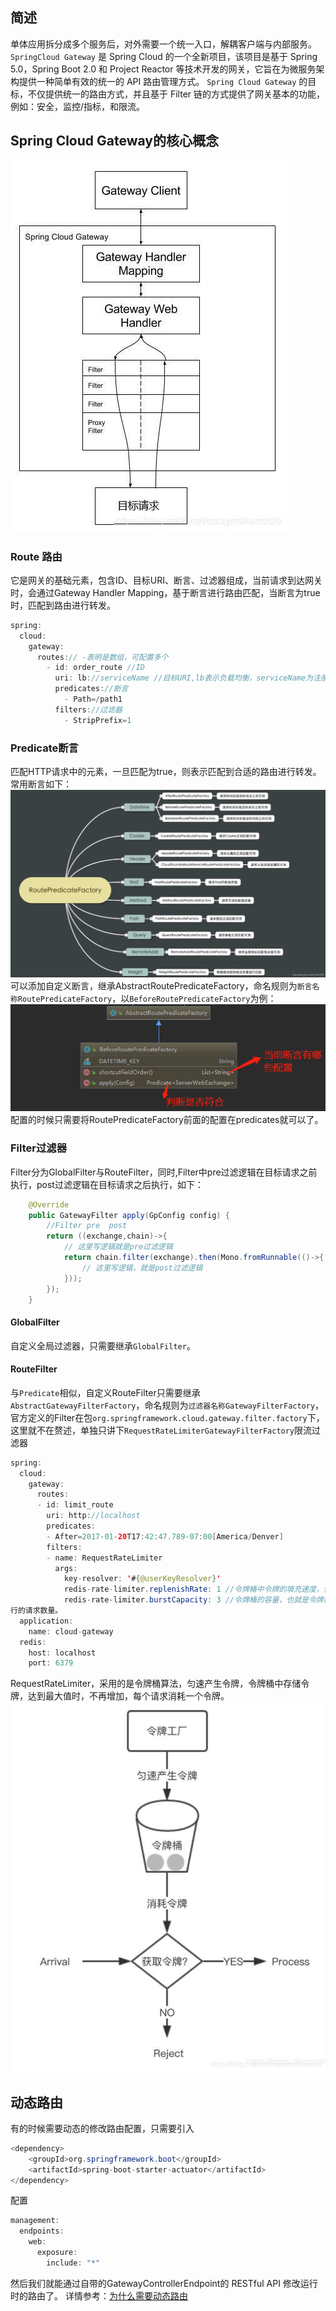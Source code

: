 ## 简述
单体应用拆分成多个服务后，对外需要一个统一入口，解耦客户端与内部服务。
`SpringCloud Gateway` 是 Spring Cloud 的一个全新项目，该项目是基于 Spring 5.0，Spring Boot 2.0 和 Project Reactor 等技术开发的网关，它旨在为微服务架构提供一种简单有效的统一的 API 路由管理方式。
`Spring Cloud Gateway` 的目标，不仅提供统一的路由方式，并且基于 Filter 链的方式提供了网关基本的功能，例如：安全，监控/指标，和限流。
## Spring Cloud Gateway的核心概念
![gateway处理流程](笔记7-gateway处理流程.jfif)

### Route 路由
它是网关的基础元素，包含ID、目标URI、断言、过滤器组成，当前请求到达网关时，会通过Gateway Handler Mapping，基于断言进行路由匹配，当断言为true时，匹配到路由进行转发。
```java
spring:
  cloud:
    gateway:
      routes:// -表明是数组，可配置多个
        - id: order_route //ID
          uri: lb://serviceName //目标URI,lb表示负载均衡，serviceName为注册在注册中心上的名称
          predicates://断言
            - Path=/path1
          filters://过滤器
            - StripPrefix=1
```
### Predicate断言
匹配HTTP请求中的元素，一旦匹配为true，则表示匹配到合适的路由进行转发。常用断言如下：
![断言](笔记7-断言.webp)
可以添加自定义断言，继承AbstractRoutePredicateFactory，命名规则为`断言名称RoutePredicateFactory`，以`BeforeRoutePredicateFactory`为例：
![断言方法](笔记7-断言方法.png)
配置的时候只需要将RoutePredicateFactory前面的配置在predicates就可以了。
### Filter过滤器
Filter分为GlobalFilter与RouteFilter，同时,Filter中pre过滤逻辑在目标请求之前执行，post过滤逻辑在目标请求之后执行，如下：
```java
    @Override
    public GatewayFilter apply(GpConfig config) {
        //Filter pre  post
        return ((exchange,chain)->{
            // 这里写逻辑就是pre过滤逻辑
            return chain.filter(exchange).then(Mono.fromRunnable(()->{
                // 这里写逻辑，就是post过滤逻辑
            }));
        });
    }
```
#### GlobalFilter
自定义全局过滤器，只需要继承`GlobalFilter`。
#### RouteFilter
与`Predicate`相似，自定义RouteFilter只需要继承`AbstractGatewayFilterFactory`，命名规则为`过滤器名称GatewayFilterFactory`，官方定义的Filter在包`org.springframework.cloud.gateway.filter.factory`下，这里就不在赘述，单独只讲下`RequestRateLimiterGatewayFilterFactory`限流过滤器
```java
spring:
  cloud:
    gateway:
      routes:
      - id: limit_route
        uri: http://localhost
        predicates:
        - After=2017-01-20T17:42:47.789-07:00[America/Denver]
        filters:
        - name: RequestRateLimiter
          args:
            key-resolver: '#{@userKeyResolver}'
            redis-rate-limiter.replenishRate: 1 //令牌桶中令牌的填充速度，代表允许每秒执行的请求数。
            redis-rate-limiter.burstCapacity: 3 //令牌桶的容量，也就是令牌桶最多能够容纳的令牌数。表示每秒用户最大能够执
行的请求数量。
  application:
    name: cloud-gateway
  redis:
    host: localhost
    port: 6379
```
RequestRateLimiter，采用的是令牌桶算法，匀速产生令牌，令牌桶中存储令牌，达到最大值时，不再增加，每个请求消耗一个令牌。
![令牌桶](令牌桶.jfif)
## 动态路由
有的时候需要动态的修改路由配置，只需要引入
```java
<dependency>
    <groupId>org.springframework.boot</groupId>
    <artifactId>spring-boot-starter-actuator</artifactId>
</dependency>
```
配置
```java
management:
  endpoints:
    web:
      exposure:
        include: "*"
```
然后我们就能通过自带的GatewayControllerEndpoint的 RESTful API 修改运行时的路由了。
详情参考：[为什么需要动态路由](https://www.haoyizebo.com/posts/1962f450/)